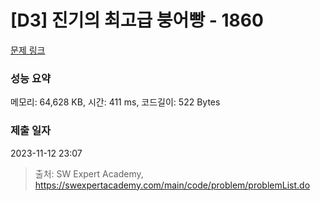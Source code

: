 # [D3] 진기의 최고급 붕어빵 - 1860 

[문제 링크](https://swexpertacademy.com/main/code/problem/problemDetail.do?contestProbId=AV5LsaaqDzYDFAXc) 

### 성능 요약

메모리: 64,628 KB, 시간: 411 ms, 코드길이: 522 Bytes

### 제출 일자

2023-11-12 23:07



> 출처: SW Expert Academy, https://swexpertacademy.com/main/code/problem/problemList.do